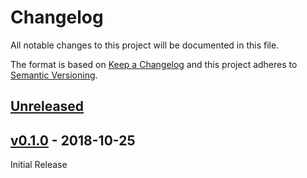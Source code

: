 # Changelog
All notable changes to this project will be documented in this file.

The format is based on [Keep a Changelog](http://keepachangelog.com/en/1.0.0/)
and this project adheres to [Semantic Versioning](http://semver.org/spec/v2.0.0.html).

## [Unreleased]


## [v0.1.0] - 2018-10-25

Initial Release

[Unreleased]: https://github.com/sat-utils/sat-stac-landsat/compare/0.1.0...HEAD
[v0.1.0]: https://github.com/sat-utils/sat-stac-landsat/tree/0.1.0
